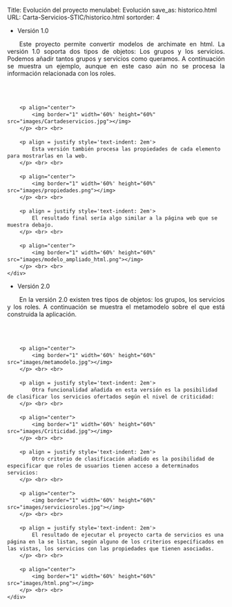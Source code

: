 Title: Evolución del proyecto
menulabel: Evolución
save_as: historico.html
URL: Carta-Servicios-STIC/historico.html
sortorder: 4

<div class="section">
    <ul class="nav nav-tabs header">
        <li class="active">Versión 1.0</li>
    </ul>
    <div class="content">
		<p align = justify style='text-indent: 2em'>
			Este proyecto permite convertir modelos de archimate en html. La versión 1.0 soporta dos tipos de objetos: Los grupos y los servicios. Podemos añadir tantos grupos y servicios como queramos. A continuación se muestra un ejemplo, aunque en este caso aún no se procesa la información relacionada con los roles.
		</p> <br> <br>

		<p align="center">
			<img border="1" width='60%' height="60%" src="images/Cartadeservicios.jpg"></img>
		</p> <br> <br>
		
		<p align = justify style='text-indent: 2em'>
			Esta versión también procesa las propiedades de cada elemento para mostrarlas en la web.
		</p> <br> <br>
		
		<p align="center">
			<img border="1" width='60%' height="60%" src="images/propiedades.png"></img>
		</p> <br> <br>
				
		<p align = justify style='text-indent: 2em'>
			El resultado final sería algo similar a la página web que se muestra debajo.
		</p> <br> <br>	
			
		<p align="center">
			<img border="1" width='60%' height="60%" src="images/modelo_ampliado_html.png"></img>
		</p> <br> <br>		
    </div>
</div>

<div class="section">
    <ul class="nav nav-tabs header">
        <li class="active">Versión 2.0</li>
    </ul>
    <div class="content">
		<p align = justify style='text-indent: 2em'>
			En la versión 2.0 existen tres tipos de objetos: los grupos, los servicios y los roles. A continuación se muestra el metamodelo sobre el que está construida la aplicación.
		</p> <br> <br>

		<p align="center">
			<img border="1" width='60%' height="60%" src="images/metamodelo.jpg"></img>
		</p> <br> <br>
		
		<p align = justify style='text-indent: 2em'>
			Otra funcionalidad añadida en esta versión es la posibilidad de clasificar los servicios ofertados según el nivel de criticidad:
		</p> <br> <br>	

		<p align="center">
			<img border="1" width='60%' height="60%" src="images/Criticidad.jpg"></img>
		</p> <br> <br>
				
		<p align = justify style='text-indent: 2em'>
			Otro criterio de clasificación añadido es la posibilidad de especificar que roles de usuarios tienen acceso a determinados servicios:
		</p> <br> <br>	
		
		<p align="center">
			<img border="1" width='60%' height="60%" src="images/serviciosroles.jpg"></img>
		</p> <br> <br>	
		
		<p align = justify style='text-indent: 2em'>
			El resultado de ejecutar el proyecto carta de servicios es una página en la se listan, según alguno de los criterios específicados en las vistas, los servicios con las propiedades que tienen asociadas.
		</p> <br> <br>
		
		<p align="center">
			<img border="1" width='60%' height="60%" src="images/html.png"></img>
		</p> <br> <br>
    </div>
</div>

